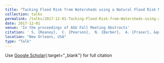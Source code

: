 ```yaml
---
title: "Tacking Flood Risk from Watersheds using a Natural Flood Risk Management Toolkit"
collection: talks
permalink: /talks/2017-12-01-Tacking-Flood-Risk-from-Watersheds-using-a-Natural-Flood-Risk-Management-Toolkit
date: 2017-12-01
venue: 'In the proceedings of AGU Fall Meeting Abstracts'
citation: ' S. {Reaney},  C. {Pearson},  N. {Barber},  A. {Fraser}, &quot;Tacking Flood Risk from Watersheds using a Natural Flood Risk Management Toolkit.&quot; In the proceedings of AGU Fall Meeting Abstracts, 2017.'
location: "New Orleans, USA"
type: "Talk"
---
```

Use [Google Scholar](https://scholar.google.com/scholar?q=Tacking+Flood+Risk+from+Watersheds+using+a+Natural+Flood+Risk+Management+Toolkit){:target="_blank"} for full citation
